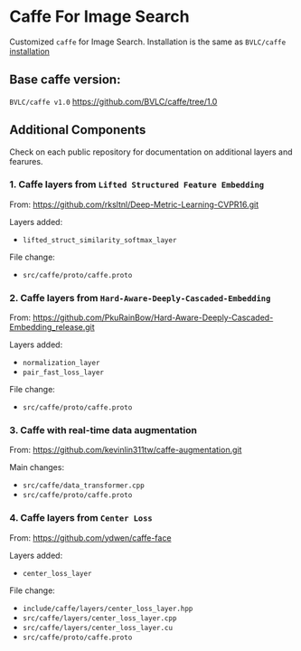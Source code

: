 # Caffe For Image Search
Customized `caffe` for Image Search. Installation is the same as `BVLC/caffe` [installation](http://caffe.berkeleyvision.org/installation.html)

## Base caffe version: 
`BVLC/caffe v1.0` https://github.com/BVLC/caffe/tree/1.0

## Additional Components
Check on each public repository for documentation on additional layers and fearures.

### 1. Caffe layers from `Lifted Structured Feature Embedding`
From: https://github.com/rksltnl/Deep-Metric-Learning-CVPR16.git

Layers added:
* `lifted_struct_similarity_softmax_layer`

File change: 
* `src/caffe/proto/caffe.proto`

### 2. Caffe layers from `Hard-Aware-Deeply-Cascaded-Embedding`
From: https://github.com/PkuRainBow/Hard-Aware-Deeply-Cascaded-Embedding_release.git

Layers added:
* `normalization_layer`
* `pair_fast_loss_layer`

File change: 
* `src/caffe/proto/caffe.proto`

### 3. Caffe with real-time data augmentation
From: https://github.com/kevinlin311tw/caffe-augmentation.git

Main changes: 
* `src/caffe/data_transformer.cpp`
* `src/caffe/proto/caffe.proto`

### 4. Caffe layers from `Center Loss`
From: https://github.com/ydwen/caffe-face

Layers added:
* `center_loss_layer`

File change:
* `include/caffe/layers/center_loss_layer.hpp`
* `src/caffe/layers/center_loss_layer.cpp`
* `src/caffe/layers/center_loss_layer.cu`
* `src/caffe/proto/caffe.proto`
